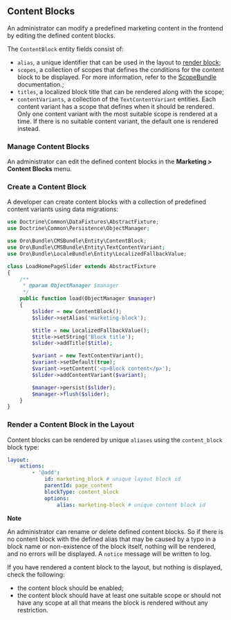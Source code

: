 ## Content Blocks

An administrator can modify a predefined marketing content in the frontend by editing the defined content blocks.

The `ContentBlock` entity fields consist of:

- `alias`, a unique identifier that can be used in the layout to [render block](#render-content-block-in-the-layout);
- `scopes`, a collection of scopes that defines the conditions for the content block to be displayed. For more information, refer to the
[ScopeBundle](https://github.com/orocrm/platform/blob/master/src/Oro/Bundle/ScopeBundle/README.md) documentation.;
- `titles`, a localized block title that can be rendered along with the scope;
- `contentVariants`, a collection of the `TextContentVariant` entities. Each content variant has a scope that defines when it should be rendered. Only one content variant with the most suitable scope is rendered at a time. 
If there is no suitable content variant, the default one is rendered instead.
 
### Manage Content Blocks

An administrator can edit the defined content blocks in the **Marketing > Content Blocks** menu.

### Create a Content Block 

A developer can create content blocks with a collection of predefined content variants using data migrations:

```php
use Doctrine\Common\DataFixtures\AbstractFixture;
use Doctrine\Common\Persistence\ObjectManager;

use Oro\Bundle\CMSBundle\Entity\ContentBlock;
use Oro\Bundle\CMSBundle\Entity\TextContentVariant;
use Oro\Bundle\LocaleBundle\Entity\LocalizedFallbackValue;

class LoadHomePageSlider extends AbstractFixture
{
    /**
     * @param ObjectManager $manager
     */
    public function load(ObjectManager $manager)
    {
        $slider = new ContentBlock();
        $slider->setAlias('marketing-block');

        $title = new LocalizedFallbackValue();
        $title->setString('Block title');
        $slider->addTitle($title);

        $variant = new TextContentVariant();
        $variant->setDefault(true);
        $variant->setContent('<p>Block content</p>');
        $slider->addContentVariant($variant);

        $manager->persist($slider);
        $manager->flush($slider);
    }
}
```

### Render a Content Block in the Layout

Content blocks can be rendered by unique `aliases` using the `content_block` block type:
 
```yaml
layout:
    actions:
        - '@add':
            id: marketing_block # unique layout block id
            parentId: page_content
            blockType: content_block
            options:
                alias: marketing-block # unique content block id
```
**Note**

An administrator can rename or delete defined content blocks. So if there is no content block with the defined alias that may be caused by a typo in a block name or non-existence of the block itself, nothing will be rendered, and no errors will be displayed. A `notice` message will be written to log.

If you have rendered a content block to the layout, but nothing is displayed, check the following:

 - the content block should be enabled;
 - the content block should have at least one suitable scope or should not have any scope at all that means the block is rendered without any restriction.
